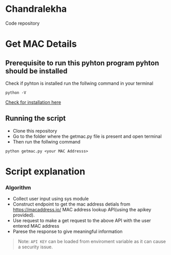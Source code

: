 # Chandralekha
Code repository

# Get MAC Details

## Prerequisite to run this pyhton program pyhton should be installed
Check if pyhton is installed  run the follwing command in your terminal
```
python -V
```
[Check for installation here](https://docs.python.org/3/using/unix.html#on-linux)

## Running the script
- Clone this repository
- Go to the folder where the getmac.py file is present and open terminal
- Then run the follwing command
```
python getmac.py <your MAC Addresss>
```
# Script explanation
### Algorithm
- Collect user input using sys module
- Construct endpoint to get the mac address detials from https://macaddress.io/ MAC address lookup API(using the apikey provided).
- Use request to make a get request to the above API with the user entered MAC address
- Parese the response to give meaningful information
> Note: `API KEY` can be loaded from enviroment variable as it can cause a security issue.
